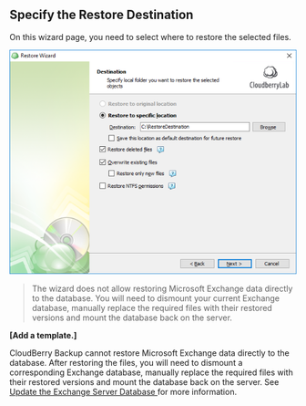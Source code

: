 ## Specify the Restore Destination

On this wizard page, you need to select where to restore the selected files.

![](/assets/restore-exhange-destination.png)

> The wizard does not allow restoring Microsoft Exchange data directly to the database. You will need to dismount your current Exchange database, manually replace the required files with their restored versions and mount the database back on the server.

**\[Add a template.\]**

CloudBerry Backup cannot restore Microsoft Exchange data directly to the database. After restoring the files, you will need to dismount a corresponding Exchange database, manually replace the required files with their restored versions and mount the database back on the server. See [Update the Exchange Server Database ](/concepts/microsoft-exchange-item-level-restore/update-the-exchange-server-database.md)for more information.

